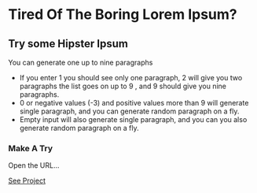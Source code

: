 # Tired Of The Boring Lorem Ipsum?



## Try some Hipster Ipsum

You can generate one up to nine paragraphs

* If you enter 1 you should see only one paragraph, 2 will give you two paragraphs the list goes on up to 9 , and 9 should give you nine paragraphs.
* 0 or negative values (-3) and positive values more than 9 will generate single paragraph, and you can generate random paragraph  on a fly.
* Empty input will also generate single paragraph, and you can you also generate random paragraph on a fly.

### Make A Try

Open the URL...

[See Project](https://touraye.github.io/2ray-lorem-ipsum.github.io/)

